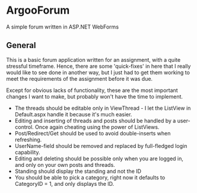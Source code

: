 ArgooForum
==========

A simple forum written in ASP.NET WebForms

## General

This is a basic forum application written for an assignment, with a quite 
stressful timeframe. Hence, there are some 'quick-fixes' in here that I really
would like to see done in another way, but I just had to get them working to
meet the requirements of the assignment before it was due. 

Except for obvious lacks of functionality, these are the most important changes 
I want to make, but probably won't have the time to implement.

- The threads should be editable only in ViewThread - I let the ListView in Default.aspx handle it because it's much easier.
- Editing and inserting of threads and posts should be handled by a user-control. Once again cheating using the power of ListViews.
- Post/Redirect/Get should be used to avoid double-inserts when refreshing.
- UserName-field should be removed and replaced by full-fledged login capability.
- Editing and deleting should be possible only when you are logged in, and only on your own posts and threads.
- Standing should display the standing and not the ID
- You should be able to pick a category, right now it defaults to CategoryID = 1, and only displays the ID.